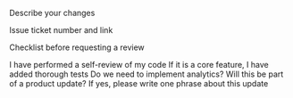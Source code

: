 Describe your changes

Issue ticket number and link

Checklist before requesting a review

I have performed a self-review of my code
If it is a core feature, I have added thorough tests
Do we need to implement analytics?
Will this be part of a product update? If yes, please write one phrase about this update
